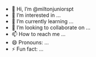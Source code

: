 - 👋 Hi, I’m @miltonjuniorspt
- 👀 I’m interested in ...
- 🌱 I’m currently learning ...
- 💞️ I’m looking to collaborate on ...
- 📫 How to reach me ...
- 😄 Pronouns: ...
- ⚡ Fun fact: ...

<!---
miltonjuniorspt/miltonjuniorspt is a ✨ special ✨ repository because its `README.md` (this file) appears on your GitHub profile.
You can click the Preview link to take a look at your changes.
--->
